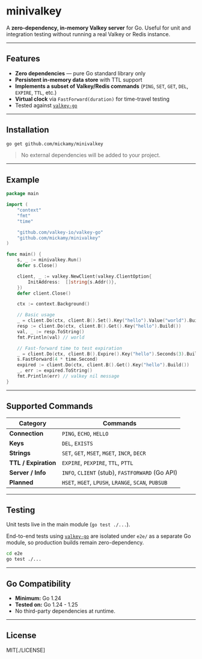 # minivalkey

A **zero-dependency, in-memory Valkey server** for Go.
Useful for unit and integration testing without running a real Valkey or Redis instance.

---

## Features

* **Zero dependencies** — pure Go standard library only
* **Persistent in-memory data store** with TTL support
* **Implements a subset of Valkey/Redis commands** (`PING`, `SET`, `GET`, `DEL`, `EXPIRE`, `TTL`, etc.)
* **Virtual clock** via `FastForward(duration)` for time-travel testing
* Tested against [`valkey-go`](https://github.com/valkey-io/valkey-go)

---

## Installation

```bash
go get github.com/mickamy/minivalkey
```

> No external dependencies will be added to your project.

---

## Example

```go
package main

import (
    "context"
    "fmt"
    "time"

    "github.com/valkey-io/valkey-go"
    "github.com/mickamy/minivalkey"
)

func main() {
    s, _ := minivalkey.Run()
    defer s.Close()

    client, _ := valkey.NewClient(valkey.ClientOption{
        InitAddress:  []string{s.Addr()},
    })
    defer client.Close()

    ctx := context.Background()

    // Basic usage
    _ = client.Do(ctx, client.B().Set().Key("hello").Value("world").Build())
    resp := client.Do(ctx, client.B().Get().Key("hello").Build())
    val, _ := resp.ToString()
    fmt.Println(val) // world

    // Fast-forward time to test expiration
    _ = client.Do(ctx, client.B().Expire().Key("hello").Seconds(3).Build())
    s.FastForward(4 * time.Second)
    expired := client.Do(ctx, client.B().Get().Key("hello").Build())
    _, err := expired.ToString()
    fmt.Println(err) // valkey nil message
}
```

---

## Supported Commands

| Category             | Commands                                            |
| -------------------- | --------------------------------------------------- |
| **Connection**       | `PING`, `ECHO`, `HELLO`                             |
| **Keys**             | `DEL`, `EXISTS`                                     |
| **Strings**          | `SET`, `GET`, `MSET`, `MGET`, `INCR`, `DECR`        |
| **TTL / Expiration** | `EXPIRE`, `PEXPIRE`, `TTL`, `PTTL`                  |
| **Server / Info**    | `INFO`, `CLIENT` (stub), `FASTFORWARD` (Go API)     |
| **Planned**          | `HSET`, `HGET`, `LPUSH`, `LRANGE`, `SCAN`, `PUBSUB` |

---

## Testing

Unit tests live in the main module (`go test ./...`).

End-to-end tests using [`valkey-go`](https://github.com/valkey-io/valkey-go) are isolated under `e2e/`
as a separate Go module, so production builds remain zero-dependency.

```bash
cd e2e
go test ./...
```

---

## Go Compatibility

* **Minimum:** Go 1.24
* **Tested on:** Go 1.24 - 1.25
* No third-party dependencies at runtime.

---

## License

MIT[./LICENSE]
